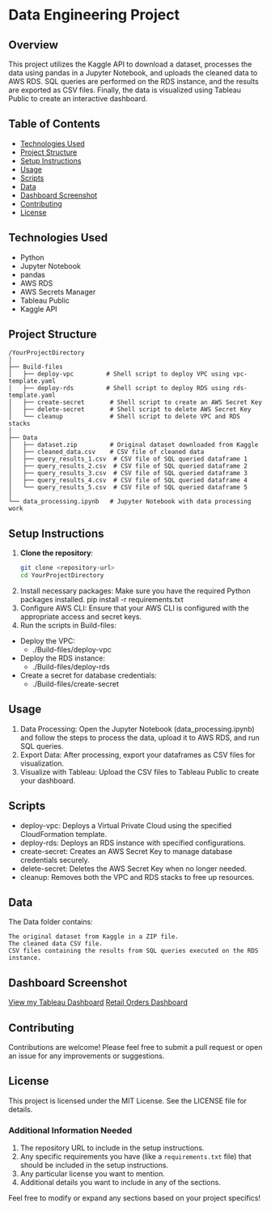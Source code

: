 # Data Engineering Project

## Overview
This project utilizes the Kaggle API to download a dataset, processes the data using pandas in a Jupyter Notebook, and uploads the cleaned data to AWS RDS. SQL queries are performed on the RDS instance, and the results are exported as CSV files. Finally, the data is visualized using Tableau Public to create an interactive dashboard.

## Table of Contents
- [Technologies Used](#technologies-used)
- [Project Structure](#project-structure)
- [Setup Instructions](#setup-instructions)
- [Usage](#usage)
- [Scripts](#scripts)
- [Data](#data)
- [Dashboard Screenshot](images/dashboard.png)
- [Contributing](#contributing)
- [License](#license)

## Technologies Used
- Python
- Jupyter Notebook
- pandas
- AWS RDS
- AWS Secrets Manager
- Tableau Public
- Kaggle API

## Project Structure
```
/YourProjectDirectory
│
├── Build-files
│   ├── deploy-vpc         # Shell script to deploy VPC using vpc-template.yaml
│   ├── deploy-rds         # Shell script to deploy RDS using rds-template.yaml
│   ├── create-secret       # Shell script to create an AWS Secret Key
│   ├── delete-secret       # Shell script to delete AWS Secret Key
│   └── cleanup             # Shell script to delete VPC and RDS stacks
│
├── Data
│   ├── dataset.zip         # Original dataset downloaded from Kaggle
│   ├── cleaned_data.csv    # CSV file of cleaned data
│   ├── query_results_1.csv  # CSV file of SQL queried dataframe 1
│   ├── query_results_2.csv  # CSV file of SQL queried dataframe 2
│   ├── query_results_3.csv  # CSV file of SQL queried dataframe 3
│   ├── query_results_4.csv  # CSV file of SQL queried dataframe 4
│   └── query_results_5.csv  # CSV file of SQL queried dataframe 5
│
└── data_processing.ipynb   # Jupyter Notebook with data processing work
```
## Setup Instructions
1. **Clone the repository**:
   ```bash
   git clone <repository-url>
   cd YourProjectDirectory
2. Install necessary packages: Make sure you have the required Python packages installed.
    pip install -r requirements.txt
3. Configure AWS CLI: Ensure that your AWS CLI is configured with the appropriate access and secret keys.
4. Run the scripts in Build-files:
- Deploy the VPC:
  - ./Build-files/deploy-vpc
- Deploy the RDS instance:
  - ./Build-files/deploy-rds
- Create a secret for database credentials:
  - ./Build-files/create-secret

## Usage
1. Data Processing: Open the Jupyter Notebook (data_processing.ipynb) and follow the steps to process the data, upload it to AWS RDS, and run SQL queries.
2. Export Data: After processing, export your dataframes as CSV files for visualization.
3. Visualize with Tableau: Upload the CSV files to Tableau Public to create your dashboard.

## Scripts
- deploy-vpc: Deploys a Virtual Private Cloud using the specified CloudFormation template.
- deploy-rds: Deploys an RDS instance with specified configurations.
- create-secret: Creates an AWS Secret Key to manage database credentials securely.
- delete-secret: Deletes the AWS Secret Key when no longer needed.
- cleanup: Removes both the VPC and RDS stacks to free up resources.

## Data
The Data folder contains:

    The original dataset from Kaggle in a ZIP file.
    The cleaned data CSV file.
    CSV files containing the results from SQL queries executed on the RDS instance.

## Dashboard Screenshot

[View my Tableau Dashboard](https://public.tableau.com/app/profile/mathewos.yohannes/viz/Retail-Orders/Dashboard1?publish=yes)
[Retail Orders Dashboard](screenshots/dashboard.png)

## Contributing
Contributions are welcome! Please feel free to submit a pull request or open an issue for any improvements or suggestions.

## License

This project is licensed under the MIT License. See the LICENSE file for details.

### Additional Information Needed
1. The repository URL to include in the setup instructions.
2. Any specific requirements you have (like a `requirements.txt` file) that should be included in the setup instructions.
3. Any particular license you want to mention.
4. Additional details you want to include in any of the sections.

Feel free to modify or expand any sections based on your project specifics!
